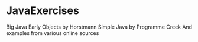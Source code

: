 # JavaExercises
Big Java Early Objects by Horstmann
Simple Java by Programme Creek
And examples from various online sources 
